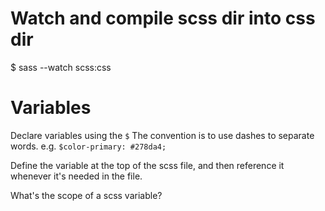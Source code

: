 # Watch and compile scss dir into css dir
$ sass --watch scss:css

# Variables
Declare variables using the `$`
The convention is to use dashes to separate words.
e.g. `$color-primary: #278da4;`

Define the variable at the top of the scss file, and then reference it whenever it's needed in the file. 

What's the scope of a scss variable? 

